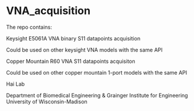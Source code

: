 # VNA_acquisition
The repo contains:

Keysight E5061A VNA binary S11 datapoints acquisition

Could be used on other keysight VNA models with the same API

Copper Mountain R60 VNA S11 datapoints acquisiton

Could be used on other copper mountain 1-port models with the same API


Hai Lab

Department of Biomedical Engineering
& Grainger Institute for Engineering
University of Wisconsin-Madison
